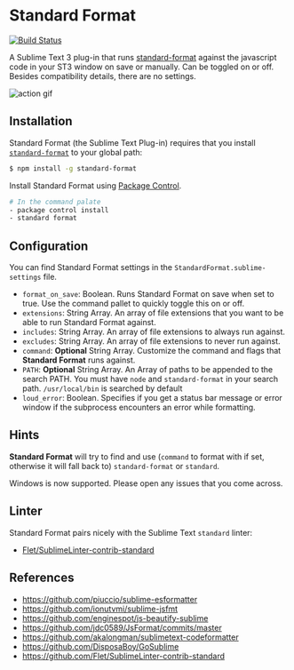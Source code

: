 # Standard Format
[![Build Status](https://travis-ci.org/bcomnes/sublime-standard-format.svg?branch=master)](https://travis-ci.org/bcomnes/sublime-standard-format)

A Sublime Text 3 plug-in that runs [standard-format](https://github.com/maxogden/standard-format) against the javascript code in your ST3 window on save or manually.  Can be toggled on or off.  Besides compatibility details, there are no settings.

![action gif](https://cdn.rawgit.com/bcomnes/sublime-standard-format/master/format.gif)

## Installation

Standard Format (the Sublime Text Plug-in) requires that you install [`standard-format`](https://github.com/maxogden/standard-format) to your global path:

```sh
$ npm install -g standard-format
```

Install Standard Format using [Package Control](https://packagecontrol.io/).

```sh
# In the command palate
- package control install
- standard format
```

## Configuration

You can find Standard Format settings in the `StandardFormat.sublime-settings` file.

- `format_on_save`: Boolean.  Runs Standard Format on save when set to true.  Use the command pallet to quickly toggle this on or off.
- `extensions`: String Array.  An array of file extensions that you want to be able to run Standard Format against.
- `includes`: String Array.  An array of file extensions to always run against.
- `excludes`: String Array.  An array of file extensions to never run against.
- `command`: **Optional** String Array.  Customize the command and flags that **Standard Format** runs against.
- `PATH`: **Optional** String Array.  An Array of paths to be appended to the search PATH.  You must have `node` and `standard-format` in your search path.  `/usr/local/bin` is searched by default
- `loud_error`: Boolean.  Specifies if you get a status bar message or error window if the subprocess encounters an error while formatting.

## Hints

**Standard Format** will try to find and use (`command` to format with if set, otherwise it will fall back to) `standard-format` or `standard`.

Windows is now supported.  Please open any issues that you come across.

## Linter

Standard Format pairs nicely with the Sublime Text `standard` linter:

- [Flet/SublimeLinter-contrib-standard](https://github.com/Flet/SublimeLinter-contrib-standard)

## References

- https://github.com/piuccio/sublime-esformatter
- https://github.com/ionutvmi/sublime-jsfmt
- https://github.com/enginespot/js-beautify-sublime
- https://github.com/jdc0589/JsFormat/commits/master
- https://github.com/akalongman/sublimetext-codeformatter
- https://github.com/DisposaBoy/GoSublime
- https://github.com/Flet/SublimeLinter-contrib-standard

